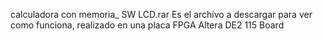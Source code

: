 calculadora con memoria_ SW LCD.rar Es el archivo a descargar para ver como funciona, realizado en una placa FPGA Altera DE2 115 Board
